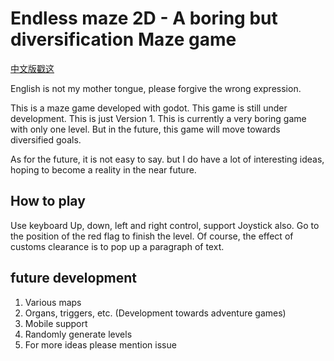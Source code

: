 # Endless maze 2D - A boring but diversification Maze game

 [中文版戳这](README.md)



English is not my mother tongue, please forgive the wrong expression.

This is a maze game developed with godot. This game is still under development. This is just Version 1. This is currently a very boring game with only one level. But in the future, this game will move towards diversified goals.

As for the future, it is not easy to say. but I do have a lot of interesting ideas, hoping to become a reality in the near future.

## How to play

Use keyboard Up, down, left and right control, support Joystick also. Go to the position of the red flag to finish the level. Of course, the effect of customs clearance is to pop up a paragraph of text.

## future development

1. Various maps
2. Organs, triggers, etc. (Development towards adventure games)
3. Mobile support
4. Randomly generate levels
5. For more ideas please mention issue